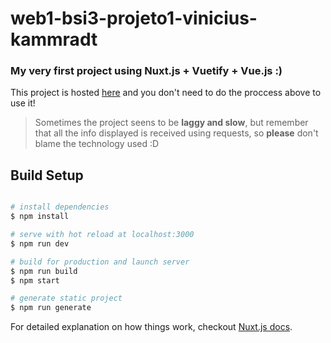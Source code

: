 # web1-bsi3-projeto1-vinicius-kammradt

### My very first project using Nuxt.js + Vuetify + Vue.js :)

This project is hosted [here](https://webdev1-projeto1.herokuapp.com/) and you don't need to do the proccess above to use it!

> Sometimes the project seens to be **laggy and slow**, but remember that all the info displayed is received using requests, so **please** don't blame the technology used :D


## Build Setup
``` bash

# install dependencies
$ npm install

# serve with hot reload at localhost:3000
$ npm run dev

# build for production and launch server
$ npm run build
$ npm start

# generate static project
$ npm run generate
```

For detailed explanation on how things work, checkout [Nuxt.js docs](https://nuxtjs.org).

